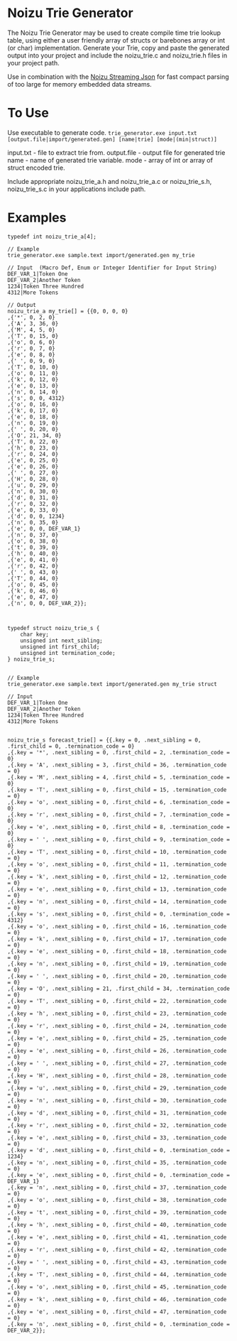 Noizu Trie Generator
==========================================

The Noizu Trie Generator may be used to create compile time trie lookup table, using either a user friendly array of structs or barebones array or int (or char) implementation. 
Generate your Trie, copy and paste the generated output into your project and include the noizu_trie.c and noizu_trie.h files in your project path.

Use in combination with the [Noizu Streaming Json](http://github.com/noizu/streaming-json-parser) for fast compact parsing of too large for memory embedded data streams.

# To Use
Use executable to generate code.
`trie_generator.exe input.txt [output.file|import/generated.gen] [name|trie] [mode|(min|struct)]`

input.txt - file to extract trie from. 
output.file - output file for generated trie
name - name of generated trie variable. 
mode - array of int or array of struct encoded trie. 

Include appropriate noizu_trie_a.h and noizu_trie_a.c or noizu_trie_s.h, noizu_trie_s.c in your applications include path.

# Examples

```
typedef int noizu_trie_a[4];

// Example 
trie_generator.exe sample.text import/generated.gen my_trie

// Input  (Macro Def, Enum or Integer Identifier for Input String)
DEF_VAR_1|Token One
DEF_VAR_2|Another Token
1234|Token Three Hundred
4312|More Tokens

// Output
noizu_trie_a my_trie[] = {{0, 0, 0, 0}
,{'*', 0, 2, 0}
,{'A', 3, 36, 0}
,{'M', 4, 5, 0}
,{'T', 0, 15, 0}
,{'o', 0, 6, 0}
,{'r', 0, 7, 0}
,{'e', 0, 8, 0}
,{' ', 0, 9, 0}
,{'T', 0, 10, 0}
,{'o', 0, 11, 0}
,{'k', 0, 12, 0}
,{'e', 0, 13, 0}
,{'n', 0, 14, 0}
,{'s', 0, 0, 4312}
,{'o', 0, 16, 0}
,{'k', 0, 17, 0}
,{'e', 0, 18, 0}
,{'n', 0, 19, 0}
,{' ', 0, 20, 0}
,{'O', 21, 34, 0}
,{'T', 0, 22, 0}
,{'h', 0, 23, 0}
,{'r', 0, 24, 0}
,{'e', 0, 25, 0}
,{'e', 0, 26, 0}
,{' ', 0, 27, 0}
,{'H', 0, 28, 0}
,{'u', 0, 29, 0}
,{'n', 0, 30, 0}
,{'d', 0, 31, 0}
,{'r', 0, 32, 0}
,{'e', 0, 33, 0}
,{'d', 0, 0, 1234}
,{'n', 0, 35, 0}
,{'e', 0, 0, DEF_VAR_1}
,{'n', 0, 37, 0}
,{'o', 0, 38, 0}
,{'t', 0, 39, 0}
,{'h', 0, 40, 0}
,{'e', 0, 41, 0}
,{'r', 0, 42, 0}
,{' ', 0, 43, 0}
,{'T', 0, 44, 0}
,{'o', 0, 45, 0}
,{'k', 0, 46, 0}
,{'e', 0, 47, 0}
,{'n', 0, 0, DEF_VAR_2}};



```


```
typedef struct noizu_trie_s {
	char key;
	unsigned int next_sibling;
	unsigned int first_child;
	unsigned int termination_code;
} noizu_trie_s;


// Example 
trie_generator.exe sample.text import/generated.gen my_trie struct

// Input
DEF_VAR_1|Token One
DEF_VAR_2|Another Token
1234|Token Three Hundred
4312|More Tokens


noizu_trie_s forecast_trie[] = {{.key = 0, .next_sibling = 0, .first_child = 0, .termination_code = 0}
,{.key = '*', .next_sibling = 0, .first_child = 2, .termination_code = 0}
,{.key = 'A', .next_sibling = 3, .first_child = 36, .termination_code = 0}
,{.key = 'M', .next_sibling = 4, .first_child = 5, .termination_code = 0}
,{.key = 'T', .next_sibling = 0, .first_child = 15, .termination_code = 0}
,{.key = 'o', .next_sibling = 0, .first_child = 6, .termination_code = 0}
,{.key = 'r', .next_sibling = 0, .first_child = 7, .termination_code = 0}
,{.key = 'e', .next_sibling = 0, .first_child = 8, .termination_code = 0}
,{.key = ' ', .next_sibling = 0, .first_child = 9, .termination_code = 0}
,{.key = 'T', .next_sibling = 0, .first_child = 10, .termination_code = 0}
,{.key = 'o', .next_sibling = 0, .first_child = 11, .termination_code = 0}
,{.key = 'k', .next_sibling = 0, .first_child = 12, .termination_code = 0}
,{.key = 'e', .next_sibling = 0, .first_child = 13, .termination_code = 0}
,{.key = 'n', .next_sibling = 0, .first_child = 14, .termination_code = 0}
,{.key = 's', .next_sibling = 0, .first_child = 0, .termination_code = 4312}
,{.key = 'o', .next_sibling = 0, .first_child = 16, .termination_code = 0}
,{.key = 'k', .next_sibling = 0, .first_child = 17, .termination_code = 0}
,{.key = 'e', .next_sibling = 0, .first_child = 18, .termination_code = 0}
,{.key = 'n', .next_sibling = 0, .first_child = 19, .termination_code = 0}
,{.key = ' ', .next_sibling = 0, .first_child = 20, .termination_code = 0}
,{.key = 'O', .next_sibling = 21, .first_child = 34, .termination_code = 0}
,{.key = 'T', .next_sibling = 0, .first_child = 22, .termination_code = 0}
,{.key = 'h', .next_sibling = 0, .first_child = 23, .termination_code = 0}
,{.key = 'r', .next_sibling = 0, .first_child = 24, .termination_code = 0}
,{.key = 'e', .next_sibling = 0, .first_child = 25, .termination_code = 0}
,{.key = 'e', .next_sibling = 0, .first_child = 26, .termination_code = 0}
,{.key = ' ', .next_sibling = 0, .first_child = 27, .termination_code = 0}
,{.key = 'H', .next_sibling = 0, .first_child = 28, .termination_code = 0}
,{.key = 'u', .next_sibling = 0, .first_child = 29, .termination_code = 0}
,{.key = 'n', .next_sibling = 0, .first_child = 30, .termination_code = 0}
,{.key = 'd', .next_sibling = 0, .first_child = 31, .termination_code = 0}
,{.key = 'r', .next_sibling = 0, .first_child = 32, .termination_code = 0}
,{.key = 'e', .next_sibling = 0, .first_child = 33, .termination_code = 0}
,{.key = 'd', .next_sibling = 0, .first_child = 0, .termination_code = 1234}
,{.key = 'n', .next_sibling = 0, .first_child = 35, .termination_code = 0}
,{.key = 'e', .next_sibling = 0, .first_child = 0, .termination_code = DEF_VAR_1}
,{.key = 'n', .next_sibling = 0, .first_child = 37, .termination_code = 0}
,{.key = 'o', .next_sibling = 0, .first_child = 38, .termination_code = 0}
,{.key = 't', .next_sibling = 0, .first_child = 39, .termination_code = 0}
,{.key = 'h', .next_sibling = 0, .first_child = 40, .termination_code = 0}
,{.key = 'e', .next_sibling = 0, .first_child = 41, .termination_code = 0}
,{.key = 'r', .next_sibling = 0, .first_child = 42, .termination_code = 0}
,{.key = ' ', .next_sibling = 0, .first_child = 43, .termination_code = 0}
,{.key = 'T', .next_sibling = 0, .first_child = 44, .termination_code = 0}
,{.key = 'o', .next_sibling = 0, .first_child = 45, .termination_code = 0}
,{.key = 'k', .next_sibling = 0, .first_child = 46, .termination_code = 0}
,{.key = 'e', .next_sibling = 0, .first_child = 47, .termination_code = 0}
,{.key = 'n', .next_sibling = 0, .first_child = 0, .termination_code = DEF_VAR_2}};
```